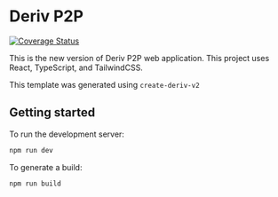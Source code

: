 # Deriv P2P

[![Coverage Status](https://coveralls.io/repos/github/deriv-com/p2p/badge.svg)](https://coveralls.io/github/deriv-com/p2p)

This is the new version of Deriv P2P web application. This project uses React, TypeScript, and TailwindCSS.

This template was generated using `create-deriv-v2`

## Getting started

To run the development server:

```bash
npm run dev
```

To generate a build:

```bash
npm run build
```
